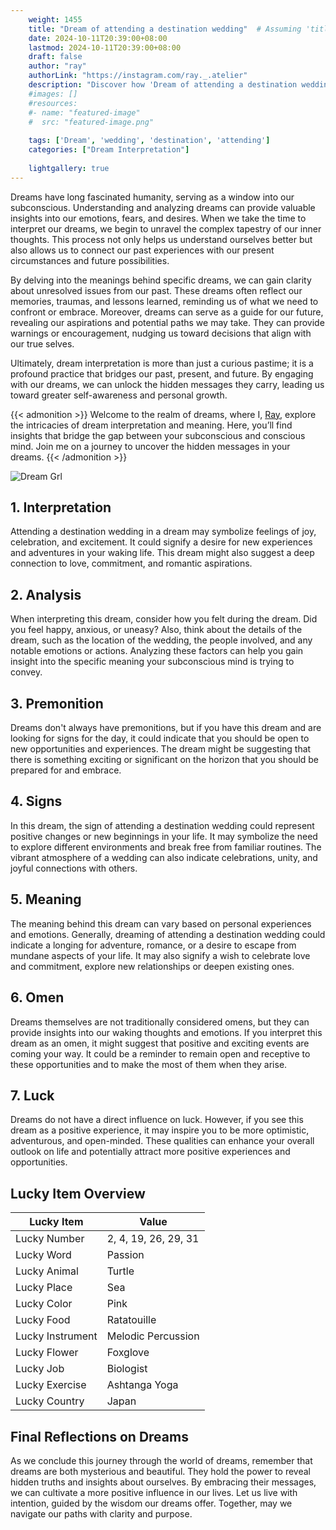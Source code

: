 ```yaml
---
    weight: 1455
    title: "Dream of attending a destination wedding"  # Assuming 'title' column exists
    date: 2024-10-11T20:39:00+08:00
    lastmod: 2024-10-11T20:39:00+08:00
    draft: false
    author: "ray"
    authorLink: "https://instagram.com/ray._.atelier"
    description: "Discover how 'Dream of attending a destination wedding' can interpret your future and uncover its significant meanings in your life."
    #images: []
    #resources:
    #- name: "featured-image"
    #  src: "featured-image.png"
    
    tags: ['Dream', 'wedding', 'destination', 'attending']
    categories: ["Dream Interpretation"]
    
    lightgallery: true
---
```

    
Dreams have long fascinated humanity, serving as a window into our subconscious. Understanding and analyzing dreams can provide valuable insights into our emotions, fears, and desires. When we take the time to interpret our dreams, we begin to unravel the complex tapestry of our inner thoughts. This process not only helps us understand ourselves better but also allows us to connect our past experiences with our present circumstances and future possibilities.

By delving into the meanings behind specific dreams, we can gain clarity about unresolved issues from our past. These dreams often reflect our memories, traumas, and lessons learned, reminding us of what we need to confront or embrace. Moreover, dreams can serve as a guide for our future, revealing our aspirations and potential paths we may take. They can provide warnings or encouragement, nudging us toward decisions that align with our true selves.

Ultimately, dream interpretation is more than just a curious pastime; it is a profound practice that bridges our past, present, and future. By engaging with our dreams, we can unlock the hidden messages they carry, leading us toward greater self-awareness and personal growth.

{{< admonition >}}
Welcome to the realm of dreams, where I, [Ray](https://instagram.com/ray._.atelier), explore the intricacies of dream interpretation and meaning. Here, you’ll find insights that bridge the gap between your subconscious and conscious mind. Join me on a journey to uncover the hidden messages in your dreams.
{{< /admonition >}}

![Dream Grl](https://cdn.pixabay.com/photo/2017/11/02/03/35/gothic-2910057_1280.jpg "Dream Grl")

## 1. Interpretation
 Attending a destination wedding in a dream may symbolize feelings of joy, celebration, and excitement. It could signify a desire for new experiences and adventures in your waking life. This dream might also suggest a deep connection to love, commitment, and romantic aspirations.

## 2. Analysis
 When interpreting this dream, consider how you felt during the dream. Did you feel happy, anxious, or uneasy? Also, think about the details of the dream, such as the location of the wedding, the people involved, and any notable emotions or actions. Analyzing these factors can help you gain insight into the specific meaning your subconscious mind is trying to convey.

## 3. Premonition
 Dreams don't always have premonitions, but if you have this dream and are looking for signs for the day, it could indicate that you should be open to new opportunities and experiences. The dream might be suggesting that there is something exciting or significant on the horizon that you should be prepared for and embrace.

## 4. Signs
 In this dream, the sign of attending a destination wedding could represent positive changes or new beginnings in your life. It may symbolize the need to explore different environments and break free from familiar routines. The vibrant atmosphere of a wedding can also indicate celebrations, unity, and joyful connections with others.

## 5. Meaning
 The meaning behind this dream can vary based on personal experiences and emotions. Generally, dreaming of attending a destination wedding could indicate a longing for adventure, romance, or a desire to escape from mundane aspects of your life. It may also signify a wish to celebrate love and commitment, explore new relationships or deepen existing ones.

## 6. Omen
 Dreams themselves are not traditionally considered omens, but they can provide insights into our waking thoughts and emotions. If you interpret this dream as an omen, it might suggest that positive and exciting events are coming your way. It could be a reminder to remain open and receptive to these opportunities and to make the most of them when they arise.

## 7. Luck
 Dreams do not have a direct influence on luck. However, if you see this dream as a positive experience, it may inspire you to be more optimistic, adventurous, and open-minded. These qualities can enhance your overall outlook on life and potentially attract more positive experiences and opportunities.

## Lucky Item Overview
| Lucky Item          | Value              |
|---------------|--------------------|
| Lucky Number        | 2, 4, 19, 26, 29, 31  |
| Lucky Word          | Passion |
| Lucky Animal        | Turtle |
| Lucky Place         | Sea     |
| Lucky Color         | Pink     |
| Lucky Food          | Ratatouille      |
| Lucky Instrument    | Melodic Percussion |
| Lucky Flower        | Foxglove    |
| Lucky Job           | Biologist       |
| Lucky Exercise      | Ashtanga Yoga  |
| Lucky Country       | Japan    |


##  Final Reflections on Dreams

As we conclude this journey through the world of dreams, remember that dreams are both mysterious and beautiful. They hold the power to reveal hidden truths and insights about ourselves. By embracing their messages, we can cultivate a more positive influence in our lives. Let us live with intention, guided by the wisdom our dreams offer. Together, may we navigate our paths with clarity and purpose.

